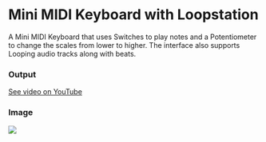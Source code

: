 # Mini MIDI Keyboard with Loopstation
A Mini MIDI Keyboard that uses Switches to play notes and a Potentiometer to change the scales from lower to higher. The interface also supports Looping audio tracks along with beats.

### Output
[See video on YouTube](https://youtu.be/yVUETZmOWG4)

### Image
![](images/output_arduino_final.jpg)
